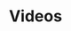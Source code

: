 ---
title: Videos

languages: 
  - English
  - Spanish

videos: 
  - name: God Makes the World
    id: 1
    link: https://player.vimeo.com/video/210999824
    language: English
  - name: When Sin Entered the World
    id: 2
    link: https://player.vimeo.com/video/233860107
    language: English
  - name: Noah and the Flood
    id: 3
    link: https://player.vimeo.com/video/234338529"
    language: English
  - name: The Sons of Abraham
    id: 4
    link: https://player.vimeo.com/video/27726252
    language: Spanish
---